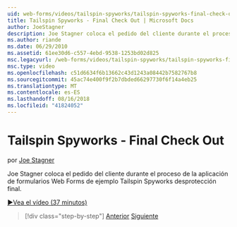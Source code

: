 ```yaml
---
uid: web-forms/videos/tailspin-spyworks/tailspin-spyworks-final-check-out
title: Tailspin Spyworks - Final Check Out | Microsoft Docs
author: JoeStagner
description: Joe Stagner coloca el pedido del cliente durante el proceso de la aplicación de formularios Web Forms de ejemplo Tailspin Spyworks desprotección final.
ms.author: riande
ms.date: 06/29/2010
ms.assetid: 61ee30d6-c557-4ebd-9538-1253bd02d825
msc.legacyurl: /web-forms/videos/tailspin-spyworks/tailspin-spyworks-final-check-out
msc.type: video
ms.openlocfilehash: c51d6634f6b13662c43d1243a08442b7582767b8
ms.sourcegitcommit: 45ac74e400f9f2b7dbded66297730f6f14a4eb25
ms.translationtype: MT
ms.contentlocale: es-ES
ms.lasthandoff: 08/16/2018
ms.locfileid: "41824052"
---
```

<a name="tailspin-spyworks---final-check-out"></a>Tailspin Spyworks - Final Check Out
====================
por [Joe Stagner](https://github.com/JoeStagner)

Joe Stagner coloca el pedido del cliente durante el proceso de la aplicación de formularios Web Forms de ejemplo Tailspin Spyworks desprotección final.

[&#9654;Vea el vídeo (37 minutos)](https://channel9.msdn.com/Blogs/ASP-NET-Site-Videos/tailspin-spyworks-final-check-out)

> [!div class="step-by-step"]
> [Anterior](tailspin-spyworks-migrate-the-shopping-cart.md)
> [Siguiente](tailspin-spyworks-adding-user-product-reviews.md)
